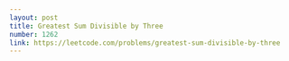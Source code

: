 ```yaml
---
layout: post
title: Greatest Sum Divisible by Three
number: 1262
link: https://leetcode.com/problems/greatest-sum-divisible-by-three
---
```

